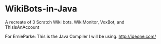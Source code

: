 WikiBots-in-Java
==========================

A recreate of 3 Scratch Wiki bots. WikiMonitor, VoxBot, and ThisIsAnAccount

For ErnieParke: This is the Java Compiler I will be using. http://ideone.com/

